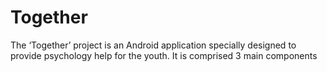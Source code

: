 # Together
The ‘Together’ project is an Android application specially designed to provide psychology help for the youth. It is comprised 3 main components
